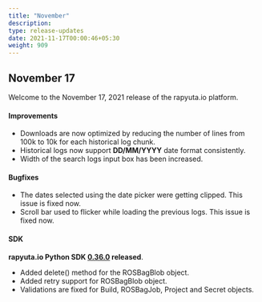 ```yaml
---
title: "November"
description:
type: release-updates
date: 2021-11-17T00:00:46+05:30
weight: 909
---
```


## November 17 

Welcome to the November 17, 2021 release of the rapyuta.io platform.
 
#### Improvements

* Downloads are now optimized by reducing the number of lines from 100k to 10k for each historical log chunk.
* Historical logs now support **DD/MM/YYYY** date format consistently.
* Width of the search logs input box has been increased.

#### Bugfixes

* The dates selected using the date picker were getting clipped. This issue is fixed now.
* Scroll bar used to flicker while loading the previous logs. This issue is fixed now.

#### SDK
 
**rapyuta.io Python SDK [0.36.0](/3_how-tos/36_tooling_and_debugging/rapyuta-io-python-sdk/#installation) released**.
* Added delete() method for the ROSBagBlob object.
* Added retry support for ROSBagBlob object.
* Validations are fixed for Build, ROSBagJob, Project and Secret objects.